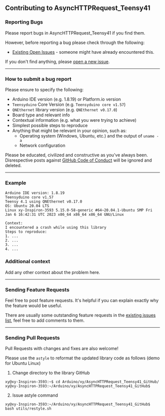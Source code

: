 ## Contributing to AsyncHTTPRequest_Teensy41

### Reporting Bugs

Please report bugs in AsyncHTTPRequest_Teensy41 if you find them.

However, before reporting a bug please check through the following:

* [Existing Open Issues](https://github.com/khoih-prog/AsyncHTTPRequest_Teensy41/issues) - someone might have already encountered this.

If you don't find anything, please [open a new issue](https://github.com/khoih-prog/AsyncHTTPRequest_Teensy41/issues/new).

---

### How to submit a bug report

Please ensure to specify the following:

* Arduino IDE version (e.g. 1.8.19) or Platform.io version
* `Teensyduino` Core Version (e.g. `Teensyduino core v1.57`)
* `QNEthernet` library version (e.g. `QNEthernet v0.17.0`)
* Board type and relevant info
* Contextual information (e.g. what you were trying to achieve)
* Simplest possible steps to reproduce
* Anything that might be relevant in your opinion, such as:
  * Operating system (Windows, Ubuntu, etc.) and the output of `uname -a`
  * Network configuration


Please be educated, civilized and constructive as you've always been. Disrespective posts against [GitHub Code of Conduct](https://docs.github.com/en/site-policy/github-terms/github-event-code-of-conduct) will be ignored and deleted.

---

### Example

```
Arduino IDE version: 1.8.19
Teensyduino core v1.57
Teensy 4.1 using QNEthernet v0.17.0
OS: Ubuntu 20.04 LTS
Linux xy-Inspiron-3593 5.15.0-58-generic #64~20.04.1-Ubuntu SMP Fri Jan 6 16:42:31 UTC 2023 x86_64 x86_64 x86_64 GNU/Linux

Context:
I encountered a crash while using this library
Steps to reproduce:
1. ...
2. ...
3. ...
4. ...
```

### Additional context

Add any other context about the problem here.

---

### Sending Feature Requests

Feel free to post feature requests. It's helpful if you can explain exactly why the feature would be useful.

There are usually some outstanding feature requests in the [existing issues list](https://github.com/khoih-prog/AsyncHTTPRequest_Teensy41/issues?q=is%3Aopen+is%3Aissue+label%3Aenhancement), feel free to add comments to them.

---

### Sending Pull Requests

Pull Requests with changes and fixes are also welcome!

Please use the `astyle` to reformat the updated library code as follows (demo for Ubuntu Linux)

1. Change directory to the library GitHub

```
xy@xy-Inspiron-3593:~$ cd Arduino/xy/AsyncHTTPRequest_Teensy41_GitHub/
xy@xy-Inspiron-3593:~/Arduino/xy/AsyncHTTPRequest_Teensy41_GitHub$
```

2. Issue astyle command

```
xy@xy-Inspiron-3593:~/Arduino/xy/AsyncHTTPRequest_Teensy41_GitHub$ bash utils/restyle.sh
```

